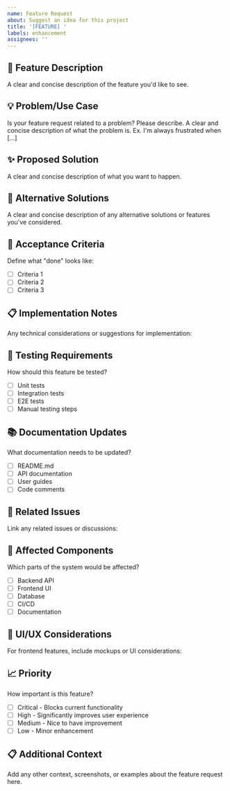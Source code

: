 ```yaml
---
name: Feature Request
about: Suggest an idea for this project
title: '[FEATURE] '
labels: enhancement
assignees: ''
---
```


## 🚀 Feature Description
A clear and concise description of the feature you'd like to see.

## 💡 Problem/Use Case
Is your feature request related to a problem? Please describe.
A clear and concise description of what the problem is. Ex. I'm always frustrated when [...]

## ✨ Proposed Solution
A clear and concise description of what you want to happen.

## 🔄 Alternative Solutions
A clear and concise description of any alternative solutions or features you've considered.

## 🎯 Acceptance Criteria
Define what "done" looks like:
- [ ] Criteria 1
- [ ] Criteria 2
- [ ] Criteria 3

## 📋 Implementation Notes
Any technical considerations or suggestions for implementation:

## 🧪 Testing Requirements
How should this feature be tested?
- [ ] Unit tests
- [ ] Integration tests
- [ ] E2E tests
- [ ] Manual testing steps

## 📚 Documentation Updates
What documentation needs to be updated?
- [ ] README.md
- [ ] API documentation
- [ ] User guides
- [ ] Code comments

## 🔗 Related Issues
Link any related issues or discussions:

## 📱 Affected Components
Which parts of the system would be affected?
- [ ] Backend API
- [ ] Frontend UI
- [ ] Database
- [ ] CI/CD
- [ ] Documentation

## 🎨 UI/UX Considerations
For frontend features, include mockups or UI considerations:

## 📈 Priority
How important is this feature?
- [ ] Critical - Blocks current functionality
- [ ] High - Significantly improves user experience
- [ ] Medium - Nice to have improvement
- [ ] Low - Minor enhancement

## 📋 Additional Context
Add any other context, screenshots, or examples about the feature request here.
